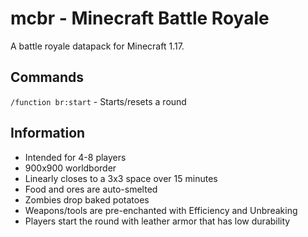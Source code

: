 # mcbr - Minecraft Battle Royale
A battle royale datapack for Minecraft 1.17.
## Commands
`/function br:start` - Starts/resets a round
## Information
 - Intended for 4-8 players
 - 900x900 worldborder
 - Linearly closes to a 3x3 space over 15 minutes
 - Food and ores are auto-smelted
 - Zombies drop baked potatoes
 - Weapons/tools are pre-enchanted with Efficiency and Unbreaking
 - Players start the round with leather armor that has low durability
